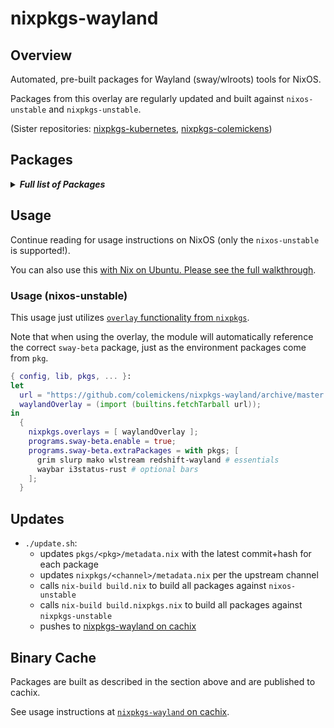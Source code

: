 # nixpkgs-wayland

## Overview

Automated, pre-built packages for Wayland (sway/wlroots) tools for NixOS.

Packages from this overlay are regularly updated and built against `nixos-unstable` and `nixpkgs-unstable`.

(Sister repositories: [nixpkgs-kubernetes](https://github.com/colemickens/nixpkgs-kubernetes), [nixpkgs-colemickens](https://github.com/colemickens/nixpkgs-colemickens))

## Packages

<details><summary><em><b>Full list of Packages</b></em></summary>

<!--pkgs-->
| Attribute Name | Last Upstream Commit Time |
| -------------- | ------------------------- |
| nixpkgs/nixos-unstable | [2018-11-06 15:05](https://github.com/nixos/nixpkgs-channels/commits/6141939d6e0a77c84905efd560c03c3032164ef1) |
| nixpkgs/nixpkgs-unstable | [2018-11-08 08:59](https://github.com/nixos/nixpkgs-channels/commits/7d6619e161060e557b9ae62703f46fa92a0ee6a2) |
| pkgs/fmt | [2018-11-14 16:25](https://github.com/fmtlib/fmt/commits/19e008876ba1c678d01c94f624d317920f0dbccf) |
| pkgs/wlroots | [2018-11-13 11:47](https://github.com/swaywm/wlroots/commits/040d62de0076a349612b7c2c28c5dc5e93bb9760) |
| pkgs/sway-beta | [2018-11-15 06:35](https://github.com/swaywm/sway/commits/c36665bc17d1950672330788040e07953d4fb638) |
| pkgs/slurp | [2018-11-14 09:48](https://github.com/emersion/slurp/commits/15b9fe5ade241ab4fbe2702007698425a516b66f) |
| pkgs/grim | [2018-11-14 09:38](https://github.com/emersion/grim/commits/c50a34720cf3d1ab90aba20de800be34e0530e0a) |
| pkgs/mako | [2018-11-14 09:54](https://github.com/emersion/mako/commits/ce1978865935dbff1b3bf3065ff607a4178fe57b) |
| pkgs/kanshi | [2018-11-05 02:42](https://github.com/emersion/kanshi/commits/ed21acce0c52f7893c903f46b09b4a3b55e2c198) |
| pkgs/wlstream | [2018-07-15 14:10](https://github.com/atomnuker/wlstream/commits/182076a94562b128c3a97ecc53cc68905ea86838) |
| pkgs/oguri | [2018-10-28 11:30](https://github.com/vilhalmer/oguri/commits/23bbd965f4744039c1c5a8e1d9604d6b8f6ab75f) |
| pkgs/waybar | [2018-11-15 05:48](https://github.com/Alexays/waybar/commits/c91076737837faf5f1c6fc4365b2789d479ad1cf) |
| pkgs/wayfire | [2018-11-15 13:41](https://github.com/WayfireWM/wayfire/commits/b9e2e3a963db1ffa1be5afec38c164b115771c33) |
| pkgs/wf-config | [2018-10-22 00:05](https://github.com/WayfireWM/wf-config/commits/8f7046e6c67d4a277b0793b56ff6535f53997bc5) |
| pkgs/redshift-wayland | [2018-11-07 12:03](https://github.com/minus7/redshift/commits/420d0d534c9f03abc4d634a7d3d7629caf29b4b6) |
| pkgs/bspwc | [2018-10-19 05:58](https://github.com/Bl4ckb0ne/bspwc/commits/6a8ba7bc17146544f6e0446f473ff290e77e3256) |
| pkgs/waybox | [2018-10-06 13:44](https://github.com/wizbright/waybox/commits/24669f24f6ce41f99088483f5c55c41498a57662) |
| pkgs/wl-clipboard | [2018-11-13 06:19](https://github.com/bugaevc/wl-clipboard/commits/48c2aed5ed7afe58100751f39e1b9ca05e946570) |
| pkgs/wmfocus | [2018-11-01 11:17](https://github.com/svenstaro/wmfocus/commits/d6f5ff88b7fb5d2eedde3c5989ae49a656ac5adb) |
| pkgs/i3status-rust | [2018-11-12 05:55](https://github.com/greshake/i3status-rust/commits/b198b11e4b02b1a3b20fbfca103c35040435ad08) |
<!--pkgs-->

</details>

## Usage

Continue reading for usage instructions on NixOS (only the `nixos-unstable` is supported!).

You can also use this [with Nix on Ubuntu. Please see the full walkthrough](docs/sway-on-ubuntu/).

### Usage (nixos-unstable)

This usage just utilizes [`overlay` functionality from `nixpkgs`]().

Note that when using the overlay, the module will automatically reference the correct
`sway-beta` package, just as the environment packages come from `pkg`.

```nix
{ config, lib, pkgs, ... }:
let
  url = "https://github.com/colemickens/nixpkgs-wayland/archive/master.tar.gz";
  waylandOverlay = (import (builtins.fetchTarball url));
in
  {
    nixpkgs.overlays = [ waylandOverlay ];
    programs.sway-beta.enable = true;
    programs.sway-beta.extraPackages = with pkgs; [
      grim slurp mako wlstream redshift-wayland # essentials
      waybar i3status-rust # optional bars
    ];
  }
```

## Updates

* `./update.sh`:
  * updates `pkgs/<pkg>/metadata.nix` with the latest commit+hash for each package
  * updates `nixpkgs/<channel>/metadata.nix` per the upstream channel
  * calls `nix-build build.nix` to build all packages against `nixos-unstable`
  * calls `nix-build build.nixpkgs.nix` to build all packages against `nixpkgs-unstable`
  * pushes to [nixpkgs-wayland on cachix](https://nixpkgs-wayland.cachix.org)

## Binary Cache

Packages are built as described in the section above and are published to cachix.

See usage instructions at [`nixpkgs-wayland` on cachix](https://nixpkgs-wayland.cachix.org).

